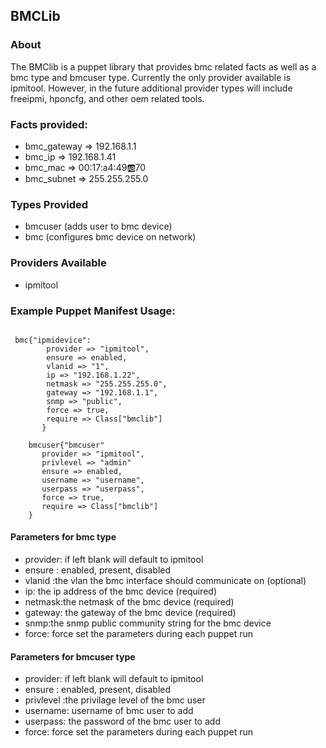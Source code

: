 ## BMCLib

### About

The BMClib is a puppet library that provides bmc related facts as well as a bmc type and bmcuser type.
Currently the only provider available is ipmitool.  However, in the future additional provider types will include
freeipmi, hponcfg, and other oem related tools.


### Facts provided:

- bmc_gateway => 192.168.1.1
- bmc_ip => 192.168.1.41
- bmc_mac => 00:17:a4:49:ab:70
- bmc_subnet => 255.255.255.0

### Types Provided

- bmcuser  (adds user to bmc device)
- bmc      (configures bmc device on network)

### Providers Available
- ipmitool

### Example Puppet Manifest Usage:

```

 bmc{"ipmidevice":
        provider => "ipmitool",
        ensure => enabled,
        vlanid => "1",
        ip => "192.168.1.22",
        netmask => "255.255.255.0",
        gateway => "192.168.1.1",
        snmp => "public",
        force => true,
        require => Class["bmclib"]
       }

    bmcuser{"bmcuser"
       provider => "ipmitool",
       privlevel => "admin"
       ensure => enabled,
       username => "username",
       userpass => "userpass",
       force => true,
       require => Class["bmclib"]
    }

```

#### Parameters for bmc type

- provider: if left blank will default to ipmitool
- ensure : enabled, present, disabled
- vlanid :the vlan the bmc interface should communicate on (optional)
- ip: the ip address of the bmc device (required)
- netmask:the netmask of the bmc device (required)
- gateway: the gateway of the bmc device (required)
- snmp:the snmp public community string for the bmc device
- force: force set the parameters during each puppet run

#### Parameters for bmcuser type

- provider: if left blank will default to ipmitool
- ensure : enabled, present, disabled
- privlevel :the privilage level of the bmc user
- username: username of bmc user to add
- userpass: the password of the bmc user to add
- force: force set the parameters during each puppet run

